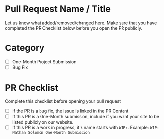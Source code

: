 # Pull Request Name / Title
Let us know what added/removed/changed here. Make sure that you have completed the PR Checklist below before you open the PR publicly.

# Category
- [ ] One-Month Project Submission
- [ ] Bug Fix

# PR Checklist
Complete this checklist before opening your pull request
- [ ] If the PR is a bug fix, the issue is linked in the PR Content
- [ ] If this PR is a One-Month submission, include if you want your site to be listed publicly on our website.
- [ ] If this PR is a work in progress, it's name starts with `WIP:`. Example: `WIP: Nathan Solomon One-Month Submission`
